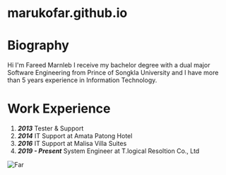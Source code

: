 # marukofar.github.io
# Biography

Hi I'm Fareed Marnleb I receive my bachelor degree with a dual major Software Engineering from Prince of Songkla University and I have more than 5 years experience in Information Technology.

# Work Experience


1. ***2013*** Tester & Support</li>
2. ***2014*** IT Support at Amata Patong Hotel</li>
3. ***2016*** IT Support at Malisa Villa Suites</li>
4. ***2019 - Present***  System Engineer at T.logical Resoltion Co., Ltd</li>




![Far](https://www.marukofar.xyz/img/contact-img.jpg)